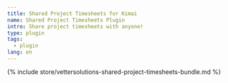 ```yaml
---
title: Shared Project Timesheets for Kimai
name: Shared Project Timesheets Plugin
intro: Share project timesheets with anyone!
type: plugin
tags:
  - plugin
lang: en
---
```


{% include store/vettersolutions-shared-project-timesheets-bundle.md %}
